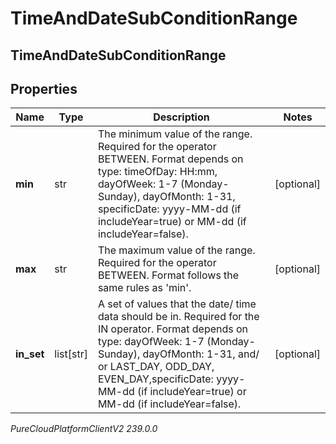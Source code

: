 # TimeAndDateSubConditionRange

## TimeAndDateSubConditionRange

## Properties

|Name | Type | Description | Notes|
|------------ | ------------- | ------------- | -------------|
| **min** | str | The minimum value of the range. Required for the operator BETWEEN. Format depends on type: timeOfDay: HH:mm, dayOfWeek: 1-7 (Monday-Sunday), dayOfMonth: 1-31, specificDate: yyyy-MM-dd (if includeYear&#x3D;true) or MM-dd (if includeYear&#x3D;false). | [optional] |
| **max** | str | The maximum value of the range. Required for the operator BETWEEN. Format follows the same rules as &#39;min&#39;. | [optional] |
| **in_set** | list[str] | A set of values that the date/ time data should be in. Required for the IN operator. Format depends on type: dayOfWeek: 1-7 (Monday-Sunday), dayOfMonth: 1-31, and/ or LAST_DAY, ODD_DAY, EVEN_DAY,specificDate: yyyy-MM-dd (if includeYear&#x3D;true) or MM-dd (if includeYear&#x3D;false). | [optional] |



_PureCloudPlatformClientV2 239.0.0_
